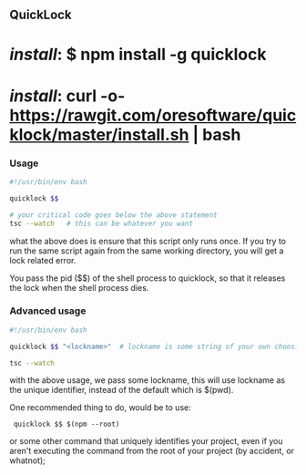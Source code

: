 

## QuickLock

# <i>install</i>: $ npm install -g quicklock
# <i>install</i>: curl -o- https://rawgit.com/oresoftware/quicklock/master/install.sh | bash



### Usage

```bash
#!/usr/bin/env bash

quicklock $$

# your critical code goes below the above statement
tsc --watch   # this can be whatever you want

```

what the above does is ensure that this script only runs once. If you try to run 
the same script again from the same working directory, you will get a lock related error.

You pass the pid ($$) of the shell process to quicklock, so that it releases the lock
when the shell process dies.


### Advanced usage

```bash
#!/usr/bin/env bash

quicklock $$ "<lockname>"  # lockname is some string of your own choosing

tsc --watch

```

with the above usage, we pass some lockname, this will use lockname as the unique identifier,
instead of the default which is $(pwd).

One recommended thing to do, would be to use:

``` quicklock $$ $(npm --root)```


or some other command that uniquely identifies your project, 
even if you aren't executing the command from
the root of your project (by accident, or whatnot);


